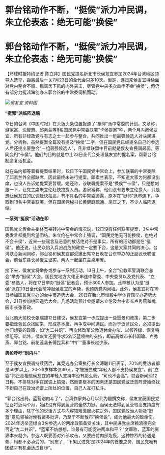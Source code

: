 # 郭台铭动作不断，“挺侯”派力冲民调，朱立伦表态：绝无可能“换侯”

# 郭台铭动作不断，“挺侯”派力冲民调，朱立伦表态：绝无可能“换侯”

【环球时报特约记者
陈立非】国民党提名新北市长侯友宜参加2024年台湾地区领导人选举，距离最后一关7月23日的全代会只差10天。但是，连日来侯友宜持续面对党内整合不顺、民调居下风的内外夹击，尽管党中央多次重申不会“换侯”，但仍有部分力挺鸿海创办人郭台铭的中常委伺机而动。

![](https://inews.gtimg.com/om_bt/Oxea_AA6b3nn39VXbIdEK51SW3Y9QRFkPb4kilLUdhBWYAA/1000)_侯友宜
资料图_

**“挺郭”派临阵退缩**

12日的台湾《中国时报》在头版头条位置报道了“挺郭”派中常委的计划。文章称，游家富、沈智慧、邱素兰等8名国民党中常委联署“卡侯提案”称，两个月内邀侯友宜、所有非绿政党与有志之士一起参与整合，共同推出一组最强候选人对决民进党。分析称，虽然提案全篇没有提及“换侯”二字，但在国民党已经提名自己的参选人后还提出要整合“一组最强候选人”，且非绿联盟中目前就是侯友宜民调最弱，等同变相“卡侯”。他们的目的就是中止23日全代会处理侯友宜的提名案，帮郭台铭制造复活机会。

就在岛内都等着看提案结果时，12日下午国民党中常会上，参加联署的中常委除了邱素兰外全部缺席，因此最终未进行提案。邱素兰表示，不知道大家为何都没出席，也没人告诉她提案要暂缓。她还称，该联署提案不是“换侯”“卡侯”，只是想刺激一下，让党主席朱立伦赶快拉拢人员。游家富称，他们没有要朱立伦换人，只是想让侯友宜的民调赶快拉高。有不具名的中常委透露，原本在“挺郭”派串连下，争取到18名中常委联署，但在国民党秘书长黄健庭疏通、施压之下，不少人临阵退缩。

**一系列“挺侯”活动在即**

国民党文传会主委林宽裕转述中常会的情况说，12日没有任何联署提案，3名中常委发言都提到希望团结。朱立伦在中常会上强调，“国民党绝无可能换侯，也绝对不会卡侯”，近来一些谣言及恶意的放话绝对不是事实，所有的活动都是在“挺侯”。他还说，让民众陷入兵凶战危的政党一定要下台，这是大家共同的决心。台湾联合新闻网称，郭台铭和侯友宜都受邀出席12日晚在台东举办的正副议长联谊会，前台东县长吴俊立证实，两人一起坐在主桌用餐。

接下来，侯友宜将举办或参与一系列活动。13日上午，全台“公教军警消联合总会”举办“挺侯”大会。国民党地方大佬正串连中常委、中央委员以及党代表、“立委”参选人，将在17日举办“挺侯”记者会，预计300人参加。此举被认为是“挺侯”派在23日全代会前冲起侯友宜的声势，也预防党内阋墙。此外，侯友宜将在19日参加国民党举办的台中市造势大会，20日在新北市恒毅中学体育馆举办造势大会，21日参加桃园造势大会，几场活动预计会邀请朱立伦及台中市长卢秀燕和桃园市长张善政。

台北商大前校长张瑞雄12日建议，侯友宜第一步应提出一些愿景和政策，第二步要把泛蓝民众找回来，形成基本盘，再争取中间选民。而对于泛蓝民众，必须提出他们想要的政策，如“九二共识”、再次修改军公教退休金办法、以核养绿、恢复特侦组等。此外，侯友宜还要寻求5名泛蓝领袖的支持，即前高雄市长韩国瑜、卢秀燕、郭台铭、前花莲县长傅昆萁和“中广”董事长赵少康。

**舆论呼吁“别内斗”**

至于侯友宜民调持续落后，其竞选办公室执行长金溥聪11日表示，70%的受访者都是50岁以上，20-29岁样本仅30人，才被扭曲成“年轻人都不支持侯友宜”。前“立委”郭正亮相信侯友宜的年轻人支持率没有那么低，“可也不会高”。联合新闻网12日称，不排除对手在民调上搞鬼，然而更根本的因素还是国民党或泛蓝阵营始终找不到自己在政治光谱上所处的位置，自己人互打私斗。

“郭台铭出局，蓝营别内斗了”，台湾作家刘心月以此为题撰文称，侯友宜获国民党征召将近两个月，始终没有得到蓝营的全然力挺。而侯无法得到蓝营较高支持度有多个理由，除了他的说话方式与内容较难激起火花之外，国民党政治人物及“挺蓝”意见领袖对侯有诸多批评，乃至于不断散布“换侯说”，成为他最大的致命伤。2024年选举蓝绿白3名参选人的两岸政策备受关注，其中民进党主席赖清德完全否定“九二共识”，“蓝军不妨想想，谁最有可能促进两岸和平？”文章称，蓝军的资源本来就少，参选人既要面对外部攻击，又要应付内部炮轰，这种惨烈的待遇是赖、柯都不必承受的。“别忘了，‘下架民进党’是2024年的首要之务，国民党唯有团结才有机会达成目标”。


